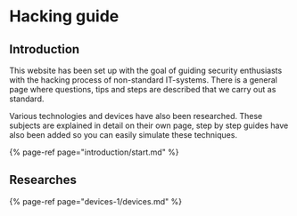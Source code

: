 # Hacking guide

## Introduction

This website has been set up with the goal of guiding security enthusiasts with the hacking process of non-standard IT-systems. There is a general page where questions, tips and steps are described that we carry out as standard.

Various technologies and devices have also been researched. These subjects are explained in detail on their own page, step by step guides have also been added so you can easily simulate these techniques.

{% page-ref page="introduction/start.md" %}



## Researches

{% page-ref page="devices-1/devices.md" %}



